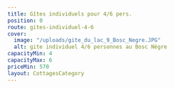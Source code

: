 ```yaml
---
title: Gîtes individuels pour 4/6 pers.
position: 0
route: gites-individuel-4-6
cover:
  image: "/uploads/gite_du_lac_9_Bosc_Negre.JPG"
  alt: gite individuel 4/6 personnes au Bosc Nègre
capacityMin: 4
capacityMax: 6
priceMin: 570
layout: CottagesCategory
---
```


